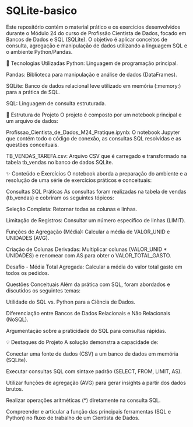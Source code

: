 # SQLite-basico

Este repositório contém o material prático e os exercícios desenvolvidos durante o Módulo 24 do curso de Profissão Cientista de Dados, focado em Bancos de Dados e SQL (SQLite). O objetivo é aplicar conceitos de consulta, agregação e manipulação de dados utilizando a linguagem SQL e o ambiente Python/Pandas.

🚀 Tecnologias Utilizadas
Python: Linguagem de programação principal.

Pandas: Biblioteca para manipulação e análise de dados (DataFrames).

SQLite: Banco de dados relacional leve utilizado em memória (:memory:) para a prática de SQL.

SQL: Linguagem de consulta estruturada.

📂 Estrutura do Projeto
O projeto é composto por um notebook principal e um arquivo de dados:

Profissao_Cientista_de_Dados_M24_Pratique.ipynb: O notebook Jupyter que contém todo o código de conexão, as consultas SQL resolvidas e as questões conceituais.

TB_VENDAS_TAREFA.csv: Arquivo CSV que é carregado e transformado na tabela tb_vendas no banco de dados SQLite.

✨ Conteúdo e Exercícios
O notebook aborda a preparação do ambiente e a resolução de uma série de exercícios práticos e conceituais:

Consultas SQL Práticas
As consultas foram realizadas na tabela de vendas (tb_vendas) e cobriram os seguintes tópicos:

Seleção Completa: Retornar todas as colunas e linhas.

Limitação de Registros: Consultar um número específico de linhas (LIMIT).

Funções de Agregação (Média): Calcular a média de VALOR_UNID e UNIDADES (AVG).

Criação de Colunas Derivadas: Multiplicar colunas (VALOR_UNID * UNIDADES) e renomear com AS para obter o VALOR_TOTAL_GASTO.

Desafio - Média Total Agregada: Calcular a média do valor total gasto em todos os pedidos.

Questões Conceituais
Além da prática com SQL, foram abordados e discutidos os seguintes temas:

Utilidade do SQL vs. Python para a Ciência de Dados.

Diferenciação entre Bancos de Dados Relacionais e Não Relacionais (NoSQL).

Argumentação sobre a praticidade do SQL para consultas rápidas.

💡 Destaques do Projeto
A solução demonstra a capacidade de:

Conectar uma fonte de dados (CSV) a um banco de dados em memória (SQLite).

Executar consultas SQL com sintaxe padrão (SELECT, FROM, LIMIT, AS).

Utilizar funções de agregação (AVG) para gerar insights a partir dos dados brutos.

Realizar operações aritméticas (*) diretamente na consulta SQL.

Compreender e articular a função das principais ferramentas (SQL e Python) no fluxo de trabalho de um Cientista de Dados.
